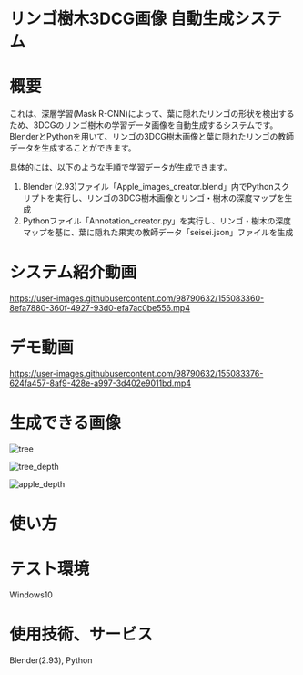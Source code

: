 # リンゴ樹木3DCG画像 自動生成システム
# 概要
これは、深層学習(Mask R-CNN)によって、葉に隠れたリンゴの形状を検出するため、3DCGのリンゴ樹木の学習データ画像を自動生成するシステムです。
BlenderとPythonを用いて、リンゴの3DCG樹木画像と葉に隠れたリンゴの教師データを生成することができます。

具体的には、以下のような手順で学習データが生成できます。
1. Blender (2.93)ファイル「Apple_images_creator.blend」内でPythonスクリプトを実行し、リンゴの3DCG樹木画像とリンゴ・樹木の深度マップを生成
2. Pythonファイル「Annotation_creator.py」を実行し、リンゴ・樹木の深度マップを基に、葉に隠れた果実の教師データ「seisei.json」ファイルを生成

# システム紹介動画
https://user-images.githubusercontent.com/98790632/155083360-8efa7880-360f-4927-93d0-efa7ac0be556.mp4

# デモ動画
https://user-images.githubusercontent.com/98790632/155083376-624fa457-8af9-428e-a997-3d402e9011bd.mp4

# 生成できる画像

![tree](https://user-images.githubusercontent.com/98790632/155055961-0a3a2b3a-aefe-4443-8b7a-fe93a46bd81c.png)

![tree_depth](https://user-images.githubusercontent.com/98790632/155056295-b0f6ad81-07d2-48ba-ab88-8acbe902b5d5.png)

![apple_depth](https://user-images.githubusercontent.com/98790632/155056304-45122e0a-9e11-4673-8753-50745db41ed5.png)


# 使い方

# テスト環境
Windows10

# 使用技術、サービス
Blender(2.93), Python
